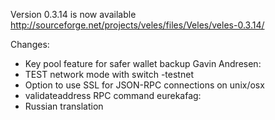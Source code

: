 Version 0.3.14 is now available
http://sourceforge.net/projects/veles/files/Veles/veles-0.3.14/

Changes:
* Key pool feature for safer wallet backup
Gavin Andresen:
* TEST network mode with switch -testnet
* Option to use SSL for JSON-RPC connections on unix/osx
* validateaddress RPC command
eurekafag:
* Russian translation
